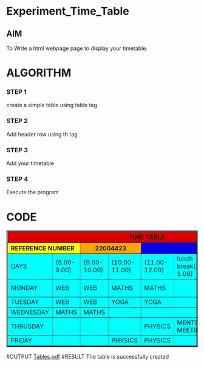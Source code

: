 # Experiment_Time_Table

## AIM
To Write a html webpage page to display your timetable.

# ALGORITHM
### STEP 1
create a simple table using table tag
### STEP 2
Add header row using th tag
### STEP 3
Add your timetable
### STEP 4
Execute the program


# CODE
<TABLE BORDER="3" width="750" bgcolor="cyan" cellspacing="10" cellpadding="10"> 
<TR> 
	<TH colspan="8" align="center" bgcolor="DARK BLUE">TIME TABLE</TH>
</TR>   
<TR> 
      <TH colspan="2" align="left" bgcolor="YELLOW">REFERENCE NUMBER</TH>
      <TH colspan="2" align="center" bgcolor="ORANGE">22004423</TH>
      <TH colspan="2" align="right" bgcolor="LIGHT green">NAME</TH>
      <TH colspan="2" align="right" bgcolor="pink">LAKSHMAN REDDY</TH>
</TR>
<TR>
	<TD width="25%">DAYS</TD> 
	<TD width="25%">(8.00-9.00)</TD>
	<TD width="25%">(9.00-10.00)</TD>
      <TD width="25%">(10.00-11.00)</TD>
      <TD width="25%">(11.00-12.00)</TD>
      <TD width="25%">lunch break(12.00-1.00)</TD>
      <TD width="25%">(1.00-2.00)</TD>
      <TD width="25%">(2.00-3.00)</TD>
      <TD width="25%">(3.00-4.00)</TD>
      <TD width="25%">(4.00-5.00)</TD>

</TR>
<TR>
      <TD width="25%">MONDAY</TD>
      <TD width="25%">WEB</TD>
      <TD width="25%">WEB</TD>
      <TD width="25%">MATHS</TD>
      <TD width="25%">MATHS</TD>
      <TD width="25%">      </TD>
      <TD width="25%">SOFT SKILLS</TD>
      <TD width="25%">SOFT SKILLS</TD>
      <TD width="25%">GERMAN</TD>
      <TD width="25%">GERMAN</TD>
</TR>
<TR>
      <TD width="25%">TUESDAY</TD>
      <TD width="25%">WEB</TD>
      <TD width="25%">WEB</TD>
      <TD width="25%">YOGA</TD>
      <TD width="25%">YOGA</TD>
      <TD width="25%">      </TD>
      <TD width="25%">ENGLISH</TD>
      <TD width="25%">ENGLISH</TD>
      <TD width="25%">PYTHON</TD>
      <TD width="25%">PYTHON</TD>
</TR>
<TR>
      <TD width="25%">WEDNESDAY</TD>
      <TD width="25%">MATHS</TD>
      <TD width="25%">MATHS</TD>
      <TD width="25%">   </TD>
      <TD width="25%">   </TD>
      <TD width="25%">   </TD>
      <TD width="25%">   </TD>
      <TD width="25%">   </TD>
      <TD width="25%">   </TD>
      <TD width="25%">   </TD>
</TR>
<TR>
      <TD width="25%">THRUSDAY</TD>
      <TD width="25%">    </TD>
      <TD width="25%">   </TD>
      <TD width="25%">  </TD>
      <TD width="25%">PHYSICS</TD>
      <TD width="25%">MENTOR MEETING</TD>
      <TD width="25%">GERMAN</TD>
      <TD width="25%">GERMAN</TD>
      <TD width="25%">PYTHON</TD>
      <TD width="25%">PYTHON</TD>
</TR>
<TR>
      <TD width="25%">FRIDAY</TD>
      <TD width="25%">    </TD>
      <TD width="25%">    </TD>
      <TD width="25%">PHYSICS</TD>
      <TD width="25%">PHYSICS</TD>
      <TD width="25%">      </TD>
      <TD width="25%">WEB</TD>
      <TD width="25%">WEB</TD>
      <TD width="25%">ENGLISH</TD>
      <TD width="25%">ENGLISH</TD>
 </TR>
</TABLE>

#OUTPUT
[Tables.pdf](https://github.com/LakshmanAdhireddy/timetable/files/10381535/Tables.pdf)
#RESULT
The table is successfully created




